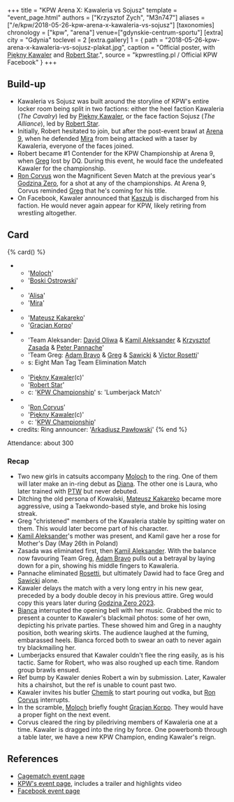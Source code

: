+++
title = "KPW Arena X: Kawaleria vs Sojusz"
template = "event_page.html"
authors = ["Krzysztof Zych", "M3n747"]
aliases = ["/e/kpw/2018-05-26-kpw-arena-x-kawaleria-vs-sojusz"]
[taxonomies]
chronology = ["kpw", "arena"]
venue=["gdynskie-centrum-sportu"]
[extra]
city = "Gdynia"
toclevel = 2
[extra.gallery]
1 = { path = "2018-05-26-kpw-arena-x-kawaleria-vs-sojusz-plakat.jpg", caption = "Official poster, with [Piękny Kawaler](@/w/piekny-kawaler.md) and [Robert Star](@/w/robert-star.md).", source = "kpwrestling.pl / Official KPW Facebook" }
+++

## Build-up

* Kawaleria vs Sojusz was built around the storyline of KPW's entire locker room being split in two factions: either
  the heel faction Kawaleria (_The Cavalry_) led by [Piękny Kawaler](@/w/piekny-kawaler.md), or the face faction Sojusz (_The Alliance_), led by
  [Robert Star](@/w/robert-star.md).
* Initially, Robert hesitated to join, but after the post-event brawl at [Arena 9](@/e/kpw/2018-03-10-kpw-arena-9.md), when he
  defended [Mira](@/w/mira.md) from being attacked with a taser by Kawaleria, everyone of the faces joined.
* Robert became #1 Contender for the KPW Championship at Arena 9, when [Greg](@/w/greg.md) lost by DQ. During this event, he would face the undefeated Kawaler for the championship.
* [Ron Corvus](@/w/ron-corvus.md) won the Magnificent Seven Match at the previous year's [Godzina Zero](@/e/kpw/2017-08-12-kpw-godzina-zero-2017.md), for a shot at any of the championships. At Arena 9, Corvus reminded [Greg](@/w/greg.md) that he's coming for his title.
* On Facebook, Kawaler announced that [Kaszub](@/w/kaszub.md) is discharged from his faction. He would never again appear for KPW, likely retiring from wrestling altogether.

## Card

{% card() %}
- - '[Moloch](@/w/moloch.md)'
  - '[Boski Ostrowski](@/w/ostrowski.md)'
- - '[Alisa](@/w/alisa.md)'
  - '[Mira](@/w/mira.md)'
- - '[Mateusz Kakareko](@/w/mateusz-kakareko.md)'
  - '[Gracjan Korpo](@/w/gracjan-korpo.md)'
- - 'Team Aleksander: [David Oliwa](@/w/david-oliwa.md) & [Kamil Aleksander](@/w/kamil-aleksander.md) & [Krzysztof Zasada](@/w/krzysztof-zasada.md) & [Peter Pannache](@/w/peter-pannache.md)'
  - 'Team Greg: [Adam Bravo](@/w/adam-bravo.md) & [Greg](@/w/greg.md) & [Sawicki](@/w/sawicki.md) & [Victor Rosetti](@/w/rosetti.md)'
  - s: Eight Man Tag Team Elimination Match
- - '[Piękny Kawaler](@/w/piekny-kawaler.md)(c)'
  - '[Robert Star](@/w/robert-star.md)'
  - c: '[KPW Championship](@/c/kpw-championship.md)'
    s: 'Lumberjack Match'
- - '[Ron Corvus](@/w/ron-corvus.md)'
  - '[Piękny Kawaler](@/w/piekny-kawaler.md)(c)'
  - c: '[KPW Championship](@/c/kpw-championship.md)'
- credits:
    Ring announcer: '[Arkadiusz Pawłowski](@/w/pan-pawlowski.md)'
{% end %}

Attendance: about 300

### Recap

- Two new girls in catsuits accompany [Moloch](@/w/moloch.md) to the ring. One of them will later make an in-ring debut as [Diana](@/w/diana-strong.md). The other one is Laura, who later trained with [PTW](@/o/ptw.md) but never debuted.
- Ditching the old persona of Kowalski, [Mateusz Kakareko](@/w/mateusz-kakareko.md) became more aggressive, using a Taekwondo-based style, and broke his losing streak.
- Greg "christened" members of the Kawaleria stable by spitting water on them. This would later become part of his character.
- [Kamil Aleksander](@/w/kamil-aleksander.md)'s mother was present, and Kamil gave her a rose for Mother's Day (May 26th in Poland)
- Zasada was eliminated first, then [Kamil Aleksander](@/w/kamil-aleksander.md). With the balance now favouring Team Greg, [Adam Bravo](@/w/adam-bravo.md) pulls out a betrayal by laying down for a pin, showing his middle fingers to Kawaleria.
- Pannache eliminated [Rosetti](@/w/rosetti.md), but ultimately Dawid had to face Greg and [Sawicki](@/w/sawicki.md) alone.
- Kawaler delays the match with a very long entry in his new gear, preceded by a body double decoy in his previous attire. Greg would copy this years later during [Godzina Zero 2023](@/e/kpw/2023-08-18-kpw-godzina-zero-2023.md).
- [Bianca](@/w/bianca.md) interrupted the opening bell with her music. Grabbed the mic to present a counter to Kawaler's blackmail photos: some of her own, depicting his private parties. These showed him and Greg in a naughty position, both wearing skirts. The audience laughed at the fuming, embarassed heels. Bianca forced both to swear an oath to never again try blackmailing her.
- Lumberjacks ensured that Kawaler couldn't flee the ring easily, as is his tactic. Same for Robert, who was also roughed up each time. Random group brawls ensued.
- Ref bump by Kawaler denies Robert a win by submission. Later, Kawaler hits a chairshot, but the ref is unable to count past two.
- Kawaler invites his butler [Chemik](@/w/chemik.md) to start pouring out vodka, but [Ron Corvus](@/w/ron-corvus.md) interrupts.
- In the scramble, [Moloch](@/w/moloch.md) briefly fought [Gracjan Korpo](@/w/gracjan-korpo.md). They would have a proper fight on the next event.
- Corvus cleared the ring by piledriving members of Kawaleria one at a time. Kawaler is dragged into the ring by force. One powerbomb through a table later, we have a new KPW Champion, ending Kawaler's reign.

## References

* [Cagematch event page](https://www.cagematch.net/?id=1&nr=205652)
* [KPW's event page](https://kpwrestling.pl/events/kpw-arena-x/), includes a trailer and highlights video
* [Facebook event page](https://www.facebook.com/events/346317699213398/)
